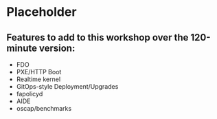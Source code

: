 # Placeholder

## Features to add to this workshop over the 120-minute version:
- FDO
- PXE/HTTP Boot
- Realtime kernel
- GitOps-style Deployment/Upgrades
- fapolicyd
- AIDE
- oscap/benchmarks
